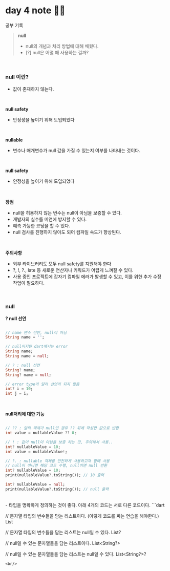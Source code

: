 day 4 note ✍🏻
=============
공부 기록
> **null**  
> - null의 개념과 처리 방법에 대해 배웠다.
> - [?] null은 어떨 때 사용하는 걸까?
<br/>

### null 이란?   
- 값이 존재하지 않는다.  
<br/>  

**null safety**   
- 안정성을 높이기 위해 도입되었다   
<br/>

**nullable**    
- 변수나 매개변수가 null 값을 가질 수 있는지 여부를 나타내는 것이다.  
<br/>

**null safety**    
- 안정성을 높이기 위해 도입되었다 
<br/>

**장점**  
- null을 허용하지 않는 변수는 null이 아님을 보증할 수 있다.  
- 개발자의 실수를 미연에 방지할 수 있다.  
- 예측 가능한 코딩을 할 수 있다.  
- null 검사를 진행하지 않아도 되어 컴파일 속도가 향상된다.  
<br/>

**주의사항**  
- 외부 라이브러리도 모두 null safety를 지원해야 한다
- ?, !, ?., late 등 새로운 연산자나 키워드가 어렵게 느껴질 수 있다.
- 사용 중인 프로젝트에 갑자기 컴파일 에러가 발생할 수 있고, 이를 위한 추가 수정 작업이 필요하다.
<br/>

### null   
**? null 선언**  
```dart

// name 변수 선언, null이 아님
String name = '';

// null이지만 dart에서는 error
String name;
String name = null;

// ? : null 선언
String? name;
String? name = null;

// error type이 달라 선언이 되지 않음
int? i = 10;
int j = i;

```
<br/>  

**null처리에 대한 기능**  
```dart

// ?? : 앞의 객체가 null인 경우 ?? 뒤에 작성한 값으로 반환
int value = nullableValue ?? 0;

// ! : 값이 null이 아님을 보증 하는 것, 주의해서 사용..
int? nullableValue = 10;
int value = nullableValue!;

// ?. : nullable 객체를 안전하게 사용하고자 할때 사용
// null이 아니면 해당 코드 수행, null이면 null 반환
int? nullableValue = 10;
print(nullableValue?.toString()); // 10 출력

int? nullableValue = null;
print(nullableValue?.toString()); // null 출력

```
<br/>  
- 타입을 명확하게 정의하는 것이 좋다. 아래 4개의 코드는 서로 다른 코드이다.  
```dart

// 문자열 타입의 변수들을 담는 리스트이다. (이렇게 코드를 짜는 연습을 해야한다.)
List<String>

// 문자열 타입의 변수들을 담는 리스트는 null일 수 있다.
List<String>?

// null일 수 있는 문자열들을 담는 리스트이다.
List<String?>

// null일 수 있는 문자열들을 담는 리스트는 null일 수 있다.
List<String?>?

```
<br/>  

